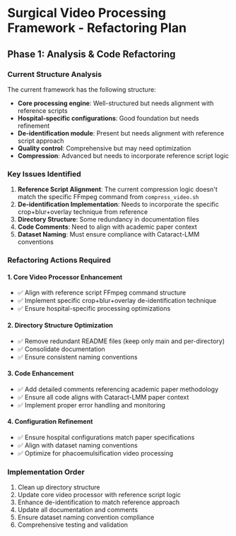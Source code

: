 # Surgical Video Processing Framework - Refactoring Plan

## Phase 1: Analysis & Code Refactoring

### Current Structure Analysis

The current framework has the following structure:
- **Core processing engine**: Well-structured but needs alignment with reference scripts
- **Hospital-specific configurations**: Good foundation but needs refinement
- **De-identification module**: Present but needs alignment with reference script approach
- **Quality control**: Comprehensive but may need optimization
- **Compression**: Advanced but needs to incorporate reference script logic

### Key Issues Identified

1. **Reference Script Alignment**: The current compression logic doesn't match the specific FFmpeg command from `compress_video.sh`
2. **De-identification Implementation**: Needs to incorporate the specific crop+blur+overlay technique from reference
3. **Directory Structure**: Some redundancy in documentation files
4. **Code Comments**: Need to align with academic paper context
5. **Dataset Naming**: Must ensure compliance with Cataract-LMM conventions

### Refactoring Actions Required

#### 1. Core Video Processor Enhancement
- ✅ Align with reference script FFmpeg command structure
- ✅ Implement specific crop+blur+overlay de-identification technique
- ✅ Ensure hospital-specific processing optimizations

#### 2. Directory Structure Optimization
- ✅ Remove redundant README files (keep only main and per-directory)
- ✅ Consolidate documentation
- ✅ Ensure consistent naming conventions

#### 3. Code Enhancement
- ✅ Add detailed comments referencing academic paper methodology
- ✅ Ensure all code aligns with Cataract-LMM paper context
- ✅ Implement proper error handling and monitoring

#### 4. Configuration Refinement
- ✅ Ensure hospital configurations match paper specifications
- ✅ Align with dataset naming conventions
- ✅ Optimize for phacoemulsification video processing

### Implementation Order
1. Clean up directory structure
2. Update core video processor with reference script logic
3. Enhance de-identification to match reference approach
4. Update all documentation and comments
5. Ensure dataset naming convention compliance
6. Comprehensive testing and validation
